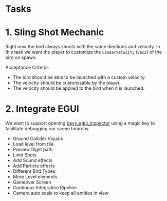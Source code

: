 # Tasks

# 1. Sling Shot Mechanic

Right now the bird always shoots with the same diections and velocity. In this task we want the player to customize the `LinearVelocity` (`Vec2`) of the bird on spawn.

Acceptance Criteria:
- The bird should be able to be launched with a custom velocity.
- The velocity should be customizable by the player.
- The velocity should be applied to the bird when it is launched.

# 2. Integrate EGUI

We want to support opening [bevy_egui_inspector](https://github.com/jakobhellermann/bevy-inspector-egui/) using a magic key to facilitate debugging our scene hirarchy.

* Ground Collider Visuals
* Load level from file
* Preview flight path
* Limit Shots
* Add Sound effects
* Add Particle effects
* Different Bird Types
* More Level elements
* Gameover Screen
* Continous Integration Pipeline
* Camera auto scale to keep all entities in view
